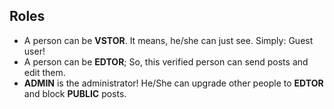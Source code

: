 ## Roles
- A person can be **VSTOR**. It means, he/she can just see. Simply: Guest user!
- A person can be **EDTOR**; So, this verified person can send posts and edit them.
- **ADMIN** is the administrator! He/She can upgrade other people to **EDTOR** and block **PUBLIC** posts.


